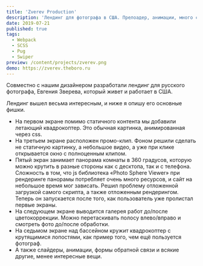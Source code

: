 ```yaml
---
title: 'Zverev Production'
description: 'Лендинг для фотографа в США. Прелоадер, анимации, много скриптов'
date: 2019-07-21
published: true
tags:
  - Webpack
  - SCSS
  - Pug
  - Swiper
preview: /content/projects/zverev.png
demo: https://zverev.theboro.ru
---
```


Совместно с нашим дизайнером разработали лендинг для русского фотографа, Евгения Зверева, который живет и работает в США.

Лендинг вышел весьма интересным, и ниже я опишу его основные фишки.

- На первом экране помимо статичного контента мы добавили летающий квадрокоптер. Это обычная картинка, анимированная через css.
- На третьем экране расположен промо-клип. Фоном решили сделать не статичную картинку, а небольшое видео, а уже при клике открывается окно с полноценным клипом.
- Пятый экран занимает панорама комнаты в 360 градусов, которую можно крутить в разные стороны как с десктопа, так и с телефона. Сложность в том, что js библиотека «Photo Sphere Viewer» при рендеринге панорамы потребляет очень много ресурcов, и сайт на небольшое время мог зависать. Решил проблему отложенной загрузкой самого скрипта, а также отложенным рендерингом. Теперь он запускается после того, как пользователь уже пролистал первые экраны.
- На следующем экране выводится галерея работ до/после цветокоррекции. Можно перетаскивать полосу влево/вправо и смотреть фото до/после обработки.
- На седьмом экране над бассейном кружит квадрокоптер с крутящимися лопостями, как пример того, чем ещё пользуется фотограф.
- А также слайдеры, анимации, формы обратной связи и всякие другие, менее интересные вещи.
